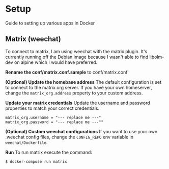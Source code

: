 # Setup
Guide to setting up various apps in Docker

## Matrix (weechat)
To connect to matrix, I am using weechat with the matrix plugin. It's currently running
off the Debian image because I wasn't able to find libolm-dev on alpine which I would have preferred.

**Rename the conf/matrix.conf.sample** to conf/matrix.conf

**(Optional) Update the homebase address**
The default configuration is set to connect to the matrix.org server. If you have
your own homeserver, change the `matrix_org.address` property to your custom address.

**Update your matrix credentials**
Update the username and password properties to match your correct credentials.
```
matrix_org.username = "--- replace me ---"
matrix_org.password = "--- replace me ---""
```

**(Optional) Custom weechat configurations**
If you want to use your own .weechat config files, change the `CONFIG_REPO` env variable in `weechat/Dockerfile`.

**Run**
To run matrix execute the command:
```bash
$ docker-compose run matrix
```
